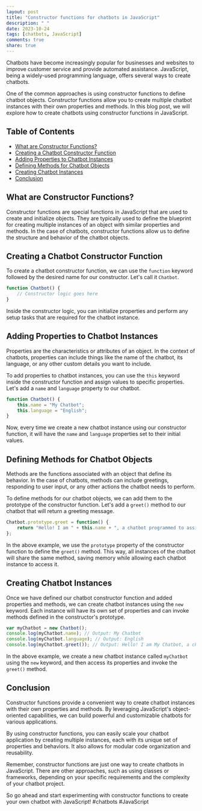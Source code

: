 ```yaml
---
layout: post
title: "Constructor functions for chatbots in JavaScript"
description: " "
date: 2023-10-24
tags: [chatbots, JavaScript]
comments: true
share: true
---
```


Chatbots have become increasingly popular for businesses and websites to improve customer service and provide automated assistance. JavaScript, being a widely-used programming language, offers several ways to create chatbots. 

One of the common approaches is using constructor functions to define chatbot objects. Constructor functions allow you to create multiple chatbot instances with their own properties and methods. In this blog post, we will explore how to create chatbots using constructor functions in JavaScript.

## Table of Contents

- [What are Constructor Functions?](#what-are-constructor-functions)
- [Creating a Chatbot Constructor Function](#creating-a-chatbot-constructor-function)
- [Adding Properties to Chatbot Instances](#adding-properties-to-chatbot-instances)
- [Defining Methods for Chatbot Objects](#defining-methods-for-chatbot-objects)
- [Creating Chatbot Instances](#creating-chatbot-instances)
- [Conclusion](#conclusion)

## What are Constructor Functions?

Constructor functions are special functions in JavaScript that are used to create and initialize objects. They are typically used to define the blueprint for creating multiple instances of an object with similar properties and methods. In the case of chatbots, constructor functions allow us to define the structure and behavior of the chatbot objects.

## Creating a Chatbot Constructor Function

To create a chatbot constructor function, we can use the `function` keyword followed by the desired name for our constructor. Let's call it `Chatbot`.

```javascript
function Chatbot() {
    // Constructor logic goes here
}
```

Inside the constructor logic, you can initialize properties and perform any setup tasks that are required for the chatbot instance.

## Adding Properties to Chatbot Instances

Properties are the characteristics or attributes of an object. In the context of chatbots, properties can include things like the name of the chatbot, its language, or any other custom details you want to include.

To add properties to chatbot instances, you can use the `this` keyword inside the constructor function and assign values to specific properties. Let's add a `name` and `language` property to our chatbot.

```javascript
function Chatbot() {
    this.name = "My Chatbot";
    this.language = "English";
}
```

Now, every time we create a new chatbot instance using our constructor function, it will have the `name` and `language` properties set to their initial values.

## Defining Methods for Chatbot Objects

Methods are the functions associated with an object that define its behavior. In the case of chatbots, methods can include greetings, responding to user input, or any other actions the chatbot needs to perform.

To define methods for our chatbot objects, we can add them to the prototype of the constructor function. Let's add a `greet()` method to our chatbot that will return a greeting message.

```javascript
Chatbot.prototype.greet = function() {
    return "Hello! I am " + this.name + ", a chatbot programmed to assist you.";
};
```

In the above example, we use the `prototype` property of the constructor function to define the `greet()` method. This way, all instances of the chatbot will share the same method, saving memory while allowing each chatbot instance to access it.

## Creating Chatbot Instances

Once we have defined our chatbot constructor function and added properties and methods, we can create chatbot instances using the `new` keyword. Each instance will have its own set of properties and can invoke methods defined in the constructor's prototype.

```javascript
var myChatbot = new Chatbot();
console.log(myChatbot.name); // Output: My Chatbot
console.log(myChatbot.language); // Output: English
console.log(myChatbot.greet()); // Output: Hello! I am My Chatbot, a chatbot programmed to assist you.
```

In the above example, we create a new chatbot instance called `myChatbot` using the `new` keyword, and then access its properties and invoke the `greet()` method.

## Conclusion

Constructor functions provide a convenient way to create chatbot instances with their own properties and methods. By leveraging JavaScript's object-oriented capabilities, we can build powerful and customizable chatbots for various applications.

By using constructor functions, you can easily scale your chatbot application by creating multiple instances, each with its unique set of properties and behaviors. It also allows for modular code organization and reusability.

Remember, constructor functions are just one way to create chatbots in JavaScript. There are other approaches, such as using classes or frameworks, depending on your specific requirements and the complexity of your chatbot project.

So go ahead and start experimenting with constructor functions to create your own chatbot with JavaScript! #chatbots #JavaScript